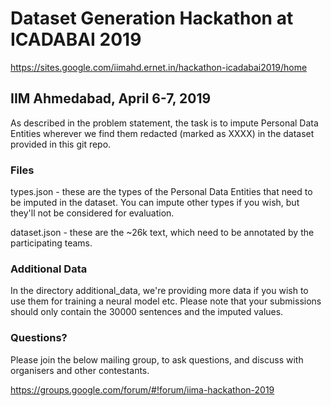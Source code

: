 # Dataset Generation Hackathon at ICADABAI 2019

https://sites.google.com/iimahd.ernet.in/hackathon-icadabai2019/home 

## IIM Ahmedabad, April 6-7, 2019

As described in the problem statement, the task is to impute Personal Data Entities wherever we find them redacted (marked as XXXX) in the dataset provided in this git repo.

### Files

types.json - these are the types of the Personal Data Entities that need to be imputed in the dataset. You can impute other types if you wish, but they'll not be considered for evaluation. 


dataset.json - these are the ~26k text, which need to be annotated by the participating teams. 

### Additional Data

In the directory additional_data, we're providing more data if you wish to use them for training a neural model etc. Please note that your submissions should only contain the 30000 sentences and the imputed values.


### Questions?

Please join the below mailing group, to ask questions, and discuss with organisers and other contestants. 

https://groups.google.com/forum/#!forum/iima-hackathon-2019
